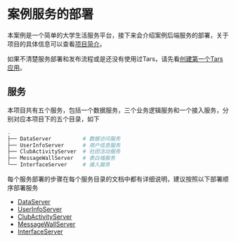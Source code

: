 # 案例服务的部署

本案例是一个简单的大学生活服务平台，接下来会介绍案例后端服务的部署，关于项目的具体信息可以查看[项目简介](/docs/Introduction.md)。

如果不清楚服务部署和发布流程或是还没有使用过Tars，请先看[创建第一个Tars应用](/docs/QuickStart.md)。

## 服务
本项目共有五个服务，包括一个数据服务，三个业务逻辑服务和一个接入服务，分别对应本项目下的五个目录，如下
```sh
.
├── DataServer          # 数据访问服务
├── UserInfoServer      # 用户信息服务
├── ClubActivityServer  # 社团活动服务
├── MessageWallServer   # 表白墙服务
└── InterfaceServer     # 接入服务
```

每个服务部署的步骤在每个服务目录的文档中都有详细说明，建议按照以下部署顺序部署服务

* [DataServer](/DataServer)
* [UserInfoServer](/UserInfoServer)
* [ClubActivityServer](/ClubActivityServer)
* [MessageWallServer](/MessageWallServer)
* [InterfaceServer](/InterfaceServer)